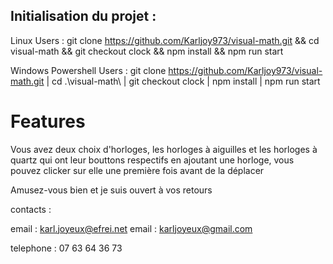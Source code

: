 ## Initialisation du projet : 

Linux Users :
git clone https://github.com/Karljoy973/visual-math.git && cd visual-math && git checkout clock && npm install && npm run start 

Windows Powershell Users : 
git clone https://github.com/Karljoy973/visual-math.git | cd .\visual-math\ | git checkout clock | npm install | npm run start

# Features 

Vous avez deux choix d'horloges, les horloges à aiguilles et les horloges à quartz qui ont leur bouttons respectifs
en ajoutant une horloge, vous pouvez clicker sur elle une première fois avant de la déplacer 

Amusez-vous bien et je suis ouvert à vos retours 


contacts : 

email : karl.joyeux@efrei.net 
email : karljoyeux@gmail.com 

telephone : 07 63 64 36 73

